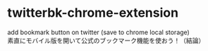 # twitterbk-chrome-extension
add bookmark button on twitter
(save to chrome local storage)
<br>
素直にモバイル版を開いて公式のブックマーク機能を使おう！（結論）
